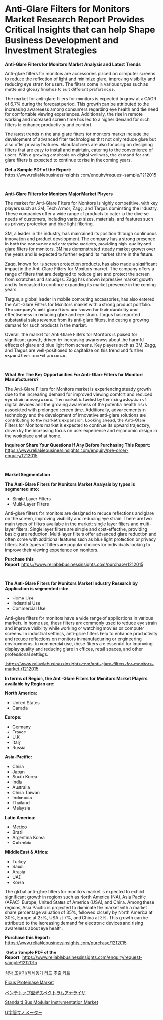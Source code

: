 <p><h1>Anti-Glare Filters for Monitors Market Research Report Provides Critical Insights that can help Shape Business Development and Investment Strategies</h1></p><p><strong>Anti-Glare Filters for Monitors Market Analysis and Latest Trends</strong></p>
<p><p>Anti-glare filters for monitors are accessories placed on computer screens to reduce the reflection of light and minimize glare, improving visibility and reducing eye strain for users. The filters come in various types such as matte and glossy finishes to suit different preferences.</p><p>The market for anti-glare filters for monitors is expected to grow at a CAGR of 6.7% during the forecast period. This growth can be attributed to the increasing awareness among consumers regarding eye health and the need for comfortable viewing experiences. Additionally, the rise in remote working and increased screen time has led to a higher demand for such filters to enhance productivity and comfort.</p><p>The latest trends in the anti-glare filters for monitors market include the development of advanced filter technologies that not only reduce glare but also offer privacy features. Manufacturers are also focusing on designing filters that are easy to install and maintain, catering to the convenience of users. With a growing emphasis on digital wellness, the demand for anti-glare filters is expected to continue to rise in the coming years.</p></p>
<p><strong>Get a Sample PDF of the Report:&nbsp;</strong> <a href="https://www.reliablebusinessinsights.com/enquiry/request-sample/1212015">https://www.reliablebusinessinsights.com/enquiry/request-sample/1212015</a></p>
<p>&nbsp;</p>
<p><strong>Anti-Glare Filters for Monitors Major Market Players</strong></p>
<p><p>The market for Anti-Glare Filters for Monitors is highly competitive, with key players such as 3M, Tech Armor, Zagg, and Targus dominating the industry. These companies offer a wide range of products to cater to the diverse needs of customers, including various sizes, materials, and features such as privacy protection and blue light filtering.</p><p>3M, a leader in the industry, has maintained its position through continuous innovation and product development. The company has a strong presence in both the consumer and enterprise markets, providing high-quality anti-glare filters for monitors. 3M has demonstrated steady market growth over the years and is expected to further expand its market share in the future.</p><p>Zagg, known for its screen protection products, has also made a significant impact in the Anti-Glare Filters for Monitors market. The company offers a range of filters that are designed to reduce glare and protect the screen from scratches and smudges. Zagg has shown impressive market growth and is forecasted to continue expanding its market presence in the coming years.</p><p>Targus, a global leader in mobile computing accessories, has also entered the Anti-Glare Filters for Monitors market with a strong product portfolio. The company's anti-glare filters are known for their durability and effectiveness in reducing glare and eye strain. Targus has reported substantial sales revenue from its anti-glare filters, indicating a growing demand for such products in the market.</p><p>Overall, the market for Anti-Glare Filters for Monitors is poised for significant growth, driven by increasing awareness about the harmful effects of glare and blue light from screens. Key players such as 3M, Zagg, and Targus are well-positioned to capitalize on this trend and further expand their market presence.</p></p>
<p>&nbsp;</p>
<p><strong>What Are The Key Opportunities For Anti-Glare Filters for Monitors Manufacturers?</strong></p>
<p><p>The Anti-Glare Filters for Monitors market is experiencing steady growth due to the increasing demand for improved viewing comfort and reduced eye strain among users. The market is fueled by the rising adoption of digital devices and the growing awareness of the potential health risks associated with prolonged screen time. Additionally, advancements in technology and the development of innovative anti-glare solutions are contributing to the market's expansion. Looking ahead, the Anti-Glare Filters for Monitors market is expected to continue its upward trajectory, driven by the increasing focus on user experience and ergonomic design in the workplace and at home.</p></p>
<p><strong>Inquire or Share Your Questions If Any Before Purchasing This Report:</strong> <a href="https://www.reliablebusinessinsights.com/enquiry/pre-order-enquiry/1212015">https://www.reliablebusinessinsights.com/enquiry/pre-order-enquiry/1212015</a></p>
<p>&nbsp;</p>
<p><strong>Market Segmentation</strong></p>
<p><strong>The Anti-Glare Filters for Monitors Market Analysis by types is segmented into:</strong></p>
<p><ul><li>Single Layer Filters</li><li>Multi-Layer Filters</li></ul></p>
<p><p>Anti-glare filters for monitors are designed to reduce reflections and glare on the screen, improving visibility and reducing eye strain. There are two main types of filters available in the market: single layer filters and multi-layer filters. Single layer filters are simple and cost-effective, providing basic glare reduction. Multi-layer filters offer advanced glare reduction and often come with additional features such as blue light protection or privacy filters. Both types of filters are popular choices for individuals looking to improve their viewing experience on monitors.</p></p>
<p><strong>Purchase this Report:&nbsp;</strong><a href="https://www.reliablebusinessinsights.com/purchase/1212015">https://www.reliablebusinessinsights.com/purchase/1212015</a></p>
<p>&nbsp;</p>
<p><strong>The Anti-Glare Filters for Monitors Market Industry Research by Application is segmented into:</strong></p>
<p><ul><li>Home Use</li><li>Industrial Use</li><li>Commercial Use</li></ul></p>
<p><p>Anti-glare filters for monitors have a wide range of applications in various markets. In home use, these filters are commonly used to reduce eye strain and improve visibility while working or watching movies on computer screens. In industrial settings, anti-glare filters help to enhance productivity and reduce reflections on monitors in manufacturing or engineering environments. In commercial use, these filters are essential for improving display quality and reducing glare in offices, retail spaces, and other professional settings.</p></p>
<p><a href="https://www.reliablebusinessinsights.com/anti-glare-filters-for-monitors-market-r1212015">&nbsp;https://www.reliablebusinessinsights.com/anti-glare-filters-for-monitors-market-r1212015</a></p>
<p><strong>In terms of Region, the Anti-Glare Filters for Monitors Market Players available by Region are:</strong></p>
<p>
    <p> <strong> North America: </strong>
        <ul>
            <li>United States</li>
            <li>Canada</li>
        </ul>
        </p> 
    <p> <strong> Europe: </strong>
        <ul>
            <li>Germany</li>
            <li>France</li>
            <li>U.K.</li>
            <li>Italy</li>
            <li>Russia</li>
        </ul>
        </p> 
    <p> <strong> Asia-Pacific: </strong>
        <ul>
            <li>China</li>
            <li>Japan</li>
            <li>South Korea</li>
            <li>India</li>
            <li>Australia</li>
            <li>China Taiwan</li>
            <li>Indonesia</li>
            <li>Thailand</li>
            <li>Malaysia</li>
        </ul>
        </p> 
    <p> <strong> Latin America: </strong>
        <ul>
            <li>Mexico</li>
            <li>Brazil</li>
            <li>Argentina Korea</li>
            <li>Colombia</li>
        </ul>
        </p> 
    <p> <strong> Middle East & Africa: </strong>
        <ul>
            <li>Turkey</li>
            <li>Saudi</li>
            <li>Arabia</li>
            <li>UAE</li>
            <li>Korea</li>
        </ul>
    </p>
    </p>
<p><p>The global anti-glare filters for monitors market is expected to exhibit significant growth in regions such as North America (NA), Asia Pacific (APAC), Europe, United States of America (USA), and China. Among these regions, Asia Pacific is projected to dominate the market with a market share percentage valuation of 35%, followed closely by North America at 30%, Europe at 25%, USA at 7%, and China at 3%. This growth can be attributed to the increasing demand for electronic devices and rising awareness about eye health.</p></p>
<p><strong>Purchase this Report: </strong><a href="https://www.reliablebusinessinsights.com/purchase/1212015">https://www.reliablebusinessinsights.com/purchase/1212015</a></p>
<p>&nbsp;<strong>Get a Sample PDF of the Report:&nbsp;&nbsp;</strong><a href="https://www.reliablebusinessinsights.com/enquiry/request-sample/1212015">https://www.reliablebusinessinsights.com/enquiry/request-sample/1212015</a></p>
<p><strong></strong></p>
<p><p><a href="https://github.com/konokaryan/Market-Research-Report-List-1/blob/main/594730195387.md">심박 조율기/제세동기 리드 추출 키트</a></p><p><a href="https://github.com/AndreanneHane2023/Market-Research-Report-List-1/blob/main/ficus-proteinase-market.md">Ficus Proteinase Market</a></p><p><a href="https://github.com/EmoryYundt1935/Market-Research-Report-List-2/blob/main/4212029101831.md">ベンチトップ型光スペクトラムアナライザ</a></p><p><a href="https://issuu.com/reportprime-2/docs/standard-bus-modular-instrumentation-market-size-2">Standard Bus Modular Instrumentation Market</a></p><p><a href="https://github.com/mm14022023/Market-Research-Report-List-1/blob/main/6577024101832.md">U字管マノメーター</a></p></p>